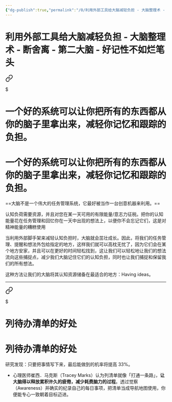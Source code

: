 ```yaml
---
{"dg-publish":true,"permalink":"/0/利用外部工具给大脑减轻负担 - 大脑整理术 - 断舍离 - 第二大脑 - 好记性不如烂笔头/"}
---
```


# 利用外部工具给大脑减轻负担 - 大脑整理术 - 断舍离 - 第二大脑 - 好记性不如烂笔头


<div class="transclusion internal-embed is-loaded"><a class="markdown-embed-link" href="/1//#" aria-label="Open link"><svg xmlns="http://www.w3.org/2000/svg" width="24" height="24" viewBox="0 0 24 24" fill="none" stroke="currentColor" stroke-width="2" stroke-linecap="round" stroke-linejoin="round" class="svg-icon lucide-link"><path d="M10 13a5 5 0 0 0 7.54.54l3-3a5 5 0 0 0-7.07-7.07l-1.72 1.71"></path><path d="M14 11a5 5 0 0 0-7.54-.54l-3 3a5 5 0 0 0 7.07 7.07l1.71-1.71"></path></svg></a><div class="markdown-embed">

$<div class="markdown-embed-title">

# 一个好的系统可以让你把所有的东西都从你的脑子里拿出来，减轻你记忆和跟踪的负担。

</div>


# 一个好的系统可以让你把所有的东西都从你的脑子里拿出来，减轻你记忆和跟踪的负担。

==大脑不是一个伟大的任务管理系统，它最好被当作一台创意机器来利用。==
    
认知负荷需要资源，并且对您在某一天可用的有限能量/意志力征税。把你的认知能量花在任务管理和回忆你在一天中出现的想法上，以便你不会忘记它们，这是对精神能量的糟糕使用

当利用外部脚手架来减轻认知负担时，大脑就会茁壮成长。因此，将我们的任务管理、提醒和想法外包给指定的地方，这样我们就可以高枕无忧了，因为它们会在某个地方安家，并且可以在更好的时间轻松找到，这让我们可以轻松地让我们的想法流向这些捕捉点，减少我们大脑记住它们的认知负担，同时也让我们捕捉和保留我们的所有想法。

这种方法让我们的大脑将其认知资源储备在最适合的地方：Having ideas。


</div></div>


---


<div class="transclusion internal-embed is-loaded"><a class="markdown-embed-link" href="/0-docs//" aria-label="Open link"><svg xmlns="http://www.w3.org/2000/svg" width="24" height="24" viewBox="0 0 24 24" fill="none" stroke="currentColor" stroke-width="2" stroke-linecap="round" stroke-linejoin="round" class="svg-icon lucide-link"><path d="M10 13a5 5 0 0 0 7.54.54l3-3a5 5 0 0 0-7.07-7.07l-1.72 1.71"></path><path d="M14 11a5 5 0 0 0-7.54-.54l-3 3a5 5 0 0 0 7.07 7.07l1.71-1.71"></path></svg></a><div class="markdown-embed">

$<div class="markdown-embed-title">

# 列待办清单的好处

</div>



# 列待办清单的好处

研究发现：只要把事情写下来，最后能做到的机率将提高 33%。

- 心理医师崔西．马克斯（Tracey Marks）认为列清单就像「打通一条路」，**让大脑得以释放累积许久的疲倦，减少耗费脑力的过程**。透过觉察（Awareness）并确实的纪录自己的每日事项，把清单当成导航地图使用，你便能专心一致朝着目标迈进。

</div></div>
